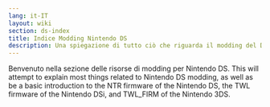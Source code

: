 ```yaml
---
lang: it-IT
layout: wiki
section: ds-index
title: Indice Modding Nintendo DS
description: Una spiegazione di tutto ciò che riguarda il modding del DS
---
```


Benvenuto nella sezione delle risorse di modding per Nintendo DS. This will attempt to explain most things related to Nintendo DS modding, as well as be a basic introduction to the NTR firmware of the Nintendo DS, the TWL firmware of the Nintendo DSi, and TWL_FIRM of the Nintendo 3DS.
